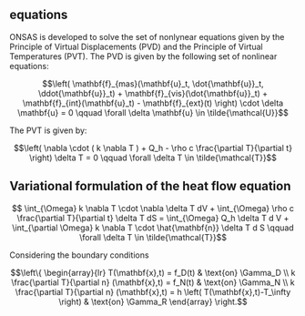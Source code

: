 ## equations

ONSAS is developed to solve the set of nonlynear equations given by the Principle of Virtual Displacements (PVD) and the Principle of Virtual Temperatures (PVT). The PVD is given by the following set of nonlinear equations:

```math
\left(
     \mathbf{f}_{mas}(\mathbf{u}_t, \dot{\mathbf{u}}_t, \ddot{\mathbf{u}}_t) 
  +  \mathbf{f}_{vis}(\dot{\mathbf{u}}_t) 
  +  \mathbf{f}_{int}(\mathbf{u}_t)
  -  \mathbf{f}_{ext}(t)
\right) \cdot \delta \mathbf{u} 
=
0 \qquad \forall \delta \mathbf{u} \in \tilde{\mathcal{U}}
``` 

The PVT is given by:

```math
\left(
\nabla \cdot ( k \nabla T ) + Q_h  - \rho c \frac{\partial T}{\partial t}
\right) \delta T =
0 \qquad \forall \delta T \in \tilde{\mathcal{T}}
```

## Variational formulation of the heat flow equation


```math
    \int_{\Omega} k \nabla T \cdot \nabla \delta T dV
  + \int_{\Omega} \rho c \frac{\partial T}{\partial t} \delta T dS
  =
    \int_{\Omega} Q_h \delta T d V
  + \int_{\partial \Omega} k \nabla T \cdot \hat{\mathbf{n}} \delta T d S 
 \qquad \forall \delta T \in \tilde{\mathcal{T}}
```

Considering the boundary conditions

```math
\left\{
\begin{array}{lr}
T(\mathbf{x},t) = f_D(t) & \text{on} \Gamma_D \\
k \frac{\partial T}{\partial n} (\mathbf{x},t) = f_N(t) & \text{on} \Gamma_N \\
k \frac{\partial T}{\partial n} (\mathbf{x},t) = h \left( T(\mathbf{x},t)-T_\infty \right)  & \text{on} \Gamma_R
\end{array}
\right.
```
